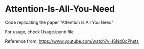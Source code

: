 # Attention-Is-All-You-Need
Code replicating the paper "Attention Is All You Need"

For usage, check Usage.ipynb file

Reference from:
https://www.youtube.com/watch?v=ISNdQcPhsts
